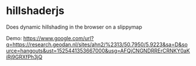 # hillshaderjs
Does dynamic hillshading in the browser on a slippymap

Demo: https://www.google.com/url?q=https://research.geodan.nl/sites/ahn2/%2313/50.7950/5.9223&sa=D&source=hangouts&ust=1525441353667000&usg=AFQjCNGNDRRErCRNKY0aKiRj9GRXfPh3jQ
